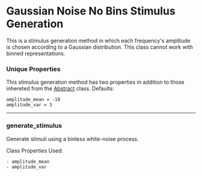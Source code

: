 # Gaussian Noise No Bins Stimulus Generation

This is a stimulus generation method in which each frequency's amplitude is chosen according to a Gaussian distribution. This class cannot work with binned representations.

### Unique Properties

This stimulus generation method has two properties in addition to those inhereted from the [Abstract](../AbstractStimulusGenerationMethod) class. Defaults:

```
amplitude_mean = -10
amplitude_var = 3
```

-------

### generate_stimulus

Generate stimuli using a binless white-noise process.

Class Properties Used:

```
- amplitude_mean
- amplitude_var
```



